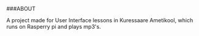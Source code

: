 ###ABOUT

A project made for User Interface lessons in Kuressaare Ametikool, which runs on Rasperry pi and plays mp3's.
